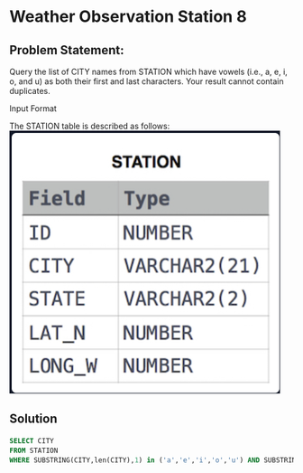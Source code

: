 # Weather Observation Station 8

## Problem Statement:
Query the list of CITY names from STATION which have vowels (i.e., a, e, i, o, and u) as both their first and last characters. Your result cannot contain duplicates.

Input Format

The STATION table is described as follows:
![](./Images/STATION.PNG)

## Solution

```SQL
SELECT CITY
FROM STATION
WHERE SUBSTRING(CITY,len(CITY),1) in ('a','e','i','o','u') AND SUBSTRING(CITY,1,1) in ('a','e','i','o','u')
```